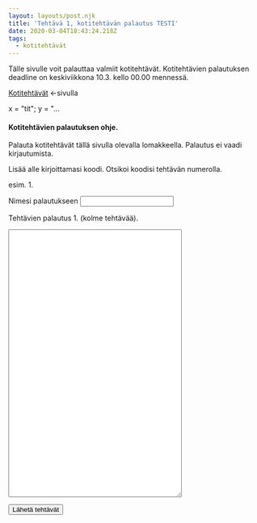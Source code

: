 ```yaml
---
layout: layouts/post.njk
title: 'Tehtävä 1, kotitehtävän palautus TESTI'
date: 2020-03-04T18:43:24.218Z
tags:
  - kotitehtävät
---
```

Tälle sivulle voit palauttaa valmiit kotitehtävät. Kotitehtävien palautuksen deadline on keskiviikkona 10.3. kello 00.00 mennessä.

[Kotitehtävät](https://people.uta.fi/~op98563/blog/post-6/) <-sivulla

x = "tit"; y = "...

#### Kotitehtävien palautuksen ohje. 

Palauta kotitehtävät tällä sivulla olevalla lomakkeella. Palautus ei vaadi kirjautumista.

Lisää alle kirjoittamasi koodi. Otsikoi koodisi tehtävän numerolla.

esim. 1. 



<form method="POST" data-netlify="true">
				<p>
					<label for="username">Nimesi palautukseen </label>
					<input type="text" name="username" id="username">
				</p>

<p>

<label for="teksti">Tehtävien palautus 1. (kolme tehtävää).</label> 

<textarea name="palautuskentta" rows="35" cols="40"> </textarea>

<button type="submit">Lähetä tehtävät</button>

</form>